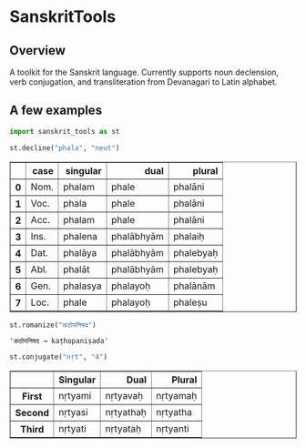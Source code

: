 # SanskritTools
## Overview
A toolkit for the Sanskrit language. Currently supports noun declension, verb conjugation, and
transliteration from Devanagari to Latin alphabet.

## A few examples



```python
import sanskrit_tools as st
```


```python
st.decline("phala", "neut")
```




<div>

<table border="1" class="dataframe">
  <thead>
    <tr style="text-align: right;">
      <th></th>
      <th>case</th>
      <th>singular</th>
      <th>dual</th>
      <th>plural</th>
    </tr>
  </thead>
  <tbody>
    <tr>
      <th>0</th>
      <td>Nom.</td>
      <td>phalam</td>
      <td>phale</td>
      <td>phalāni</td>
    </tr>
    <tr>
      <th>1</th>
      <td>Voc.</td>
      <td>phala</td>
      <td>phale</td>
      <td>phalāni</td>
    </tr>
    <tr>
      <th>2</th>
      <td>Acc.</td>
      <td>phalam</td>
      <td>phale</td>
      <td>phalāni</td>
    </tr>
    <tr>
      <th>3</th>
      <td>Ins.</td>
      <td>phalena</td>
      <td>phalābhyām</td>
      <td>phalaiḥ</td>
    </tr>
    <tr>
      <th>4</th>
      <td>Dat.</td>
      <td>phalāya</td>
      <td>phalābhyām</td>
      <td>phalebyaḥ</td>
    </tr>
    <tr>
      <th>5</th>
      <td>Abl.</td>
      <td>phalāt</td>
      <td>phalābhyām</td>
      <td>phalebyaḥ</td>
    </tr>
    <tr>
      <th>6</th>
      <td>Gen.</td>
      <td>phalasya</td>
      <td>phalayoḥ</td>
      <td>phalānām</td>
    </tr>
    <tr>
      <th>7</th>
      <td>Loc.</td>
      <td>phale</td>
      <td>phalayoḥ</td>
      <td>phaleṣu</td>
    </tr>
  </tbody>
</table>
</div>




```python
st.romanize("कठोपनिषद")
```




    'कठोपनिषद → kaṭhopaniṣada'




```python
st.conjugate("nṛt", "4")
```




<div>

<table border="1" class="dataframe">
  <thead>
    <tr style="text-align: right;">
      <th></th>
      <th>Singular</th>
      <th>Dual</th>
      <th>Plural</th>
    </tr>
  </thead>
  <tbody>
    <tr>
      <th>First</th>
      <td>nṛtyami</td>
      <td>nṛtyavaḥ</td>
      <td>nṛtyamaḥ</td>
    </tr>
    <tr>
      <th>Second</th>
      <td>nṛtyasi</td>
      <td>nṛtyathaḥ</td>
      <td>nṛtyatha</td>
    </tr>
    <tr>
      <th>Third</th>
      <td>nṛtyati</td>
      <td>nṛtyataḥ</td>
      <td>nṛtyanti</td>
    </tr>
  </tbody>
</table>
</div>
